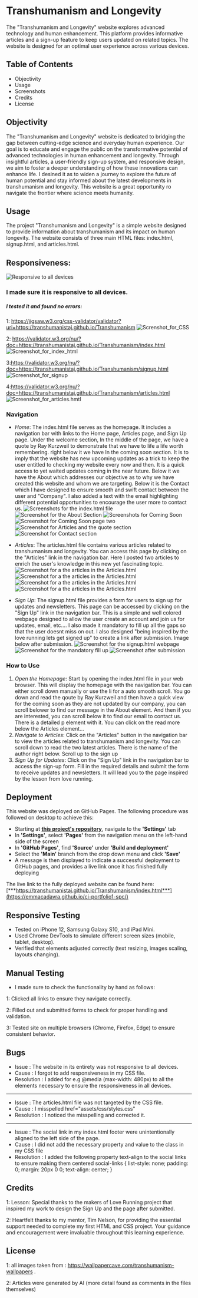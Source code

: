# Transhumanism and Longevity

The "Transhumanism and Longevity" website explores advanced technology and human enhancement. This platform provides informative articles and a sign-up feature to keep users updated on related topics. The website is designed for an optimal user experience across various devices.


## Table of Contents
- Objectivity
- Usage
- Screenshots
- Credits
- License

## Objectivity
The "Transhumanism and Longevity" website is dedicated to bridging the gap between cutting-edge science and everyday human experience. Our goal is to educate and engage the public on the transformative potential of advanced technologies in human enhancement and longevity. Through insightful articles, a user-friendly sign-up system, and responsive design, we aim to foster a deeper understanding of how these innovations can enhance life. I desined it as to widen a journey to explore the future of human potential and stay informed about the latest developments in transhumanism and longevity. This website is a great opportunity ro navigate the frontier where science meets humanity.



## Usage
The project "Transhumanism and Longevity" is a simple website designed to provide information about transhumanism and its impact on human longevity. The website consists of three main HTML files: index.html, signup.html, and articles.html.
## Responsiveness:
![Responsive to all devices](assets/images/very-responsive.jpeg)

### I made sure it is responsive to all devices.
##### I tested it and found no errors:
1: https://jigsaw.w3.org/css-validator/validator?uri=https://transhumanistaj.github.io/Transhumanism
![Screnshot_for_CSS](assets/images/css_validator_screenshot.jpeg)

2: https://validator.w3.org/nu/?doc=https://transhumanistaj.github.io/Transhumanism/index.html
![Screenshot_for_index_html](assets/images/html_index_validator_screenshot.jpeg)

3:https://validator.w3.org/nu/?doc=https://transhumanistaj.github.io/Transhumanism/signup.html
![Screenshot_for_signup](assets/images/signup_validator_screenshot.jpeg)

4:https://validator.w3.org/nu/?doc=https://transhumanistaj.github.io/Transhumanism/articles.html
![Screenshot_for_articles.hmtl](assets/images/articles_html_validator_screenshot.jpeg)

### Navigation
- *Home*: The index.html file serves as the homepage. It includes a navigation bar with links to the Home page, Articles page, and Sign Up page. Under the welcome section, In the middle of the page, we have a quote by Ray Kurzweil to demonstrate that we have to life a life worth remembering. right below it we have 
In the coming soon section. It is to imply that the website has new upcoming updates as a trick to keep the user entitled to checking my website every now and then. It is a quick access to yet waited updates coming in the near future. Below it we have the About which addresses our objective as to why we have created this website and whom we are targeting.
Below it is the Contact which I have designed to ensure smooth and swift contact between the user and "Company". I also added a text with the email highlighting different potential opportunities to encourage the user more to contact us.
![Screenshots for the index.html file](assets/images/intro-for-the-readme.md.jpeg)
![Screenshot for the About Section](assets/images/index-about.jpeg)
![Screenshots for Coming Soon](assets/images/index-comingsoon.jpeg)
![Screenshot for Coming Soon page two](assets/images/index-comingsoontwo.jpeg)
![Screenshot for Articles and the quote section](assets/images/home-articles-index.jpeg)
![Screenshot for Contact section](assets/images/index-contact.jpeg)

- *Articles*: The articles.html file contains various articles related to transhumanism and longevity. You can access this page by clicking on the "Articles" link in the navigation bar. Here I posted two articles to enrich the user's knowledge in this new yet fascinating topic.
![Screenshot for a the articles in the Articles.html](assets/images/articles-article1.jpeg)
![Screenshot for a the articles in the Articles.html](assets/images/articles-main-content.jpeg)
![Screenshot for a the articles in the Articles.html](assets/images/articles-conclusion.jpeg)
![Screenshot for a the articles in the Articles.html](assets/images/articles-author-and-footer.jpeg)



- *Sign Up*: The signup.html file provides a form for users to sign up for updates and newsletters. This page can be accessed by clicking on the "Sign Up" link in the navigation bar. This is a simple and well colored webpage designed to allow the user create an account and join us for updates, email, etc....
I also made it mandatory to fill up all the gaps so that the user doesnt miss on out.
I also designed "being inspired by the love running lets get signed up" to create a link after submission. Image below after submission.
![Screenshot for the signup.html webpage](assets/images/signup-joinus.jpeg)
![Screenshot for the mandatory fill up](assets/images/signup-joinus-mandatory.jpeg)
![Screenshot after submission](assets/images/after-submission.jpeg)

### How to Use
1. *Open the Homepage*: Start by opening the index.html file in your web browser. This will display the homepage with the navigation bar. You can either scroll down manually or use the li for a auto smooth scroll. You go down and read the qoute by Ray Kurzweil and then have a quick view for the coming soon as they are not updated by our company, you can scroll belower to find our message in the About element. And then if you are interested, you can scroll below it to find our email to contact us. There is a detailed p element with it. You can click on the read more below the Articles element...
2. *Navigate to Articles*: Click on the "Articles" button in the navigation bar to view the articles related to transhumanism and longevity. You can scroll down to read the two latest articles. There is the name of the author right below. Scroll up to the sign up
3. *Sign Up for Updates*: Click on the "Sign Up" link in the navigation bar to access the sign-up form. Fill in the required details and submit the form to receive updates and newsletters. It will lead you to the page inspired by the lesson from love running.

## **Deployment**
This website was deployed on GitHub Pages. The following procedure was followed on desktop to achieve this:
- Starting at [**this project's repository**](https://github.com/TranshumanistAJ/Transhumanism.git), navigate to the **'Settings'** tab
- In **'Settings'**, select **'Pages'** from the navigation menu on the left-hand side of the screen
- In **'GitHub Pages'**, find **'Source'** under **'Build and deployment'**
- Select the **'Main'** branch from the drop down menu and click **'Save'**
- A message is then displayed to indicate a successful deployment to GitHub pages, and provides a live link once it has finished fully deploying

The live link to the fully deployed website can be found here: [***https://transhumanistaj.github.io/Transhumanism/index.html***](https://emmacadavra.github.io/ci-portfolio1-spc/)

## **Responsive Testing**
- Tested on iPhone 12, Samsung Galaxy S10, and iPad Mini.
- Used Chrome DevTools to simulate different screen sizes (mobile, tablet, desktop).
- Verified that elements adjusted correctly (text resizing, images scaling, layouts changing).

## **Manual Testing**
- I made sure to check the functionality by hand as follows:

1: Clicked all links to ensure they navigate correctly.
 
 2: Filled out and submitted forms to check for proper handling and validation.
 
 3: Tested site on multiple browsers (Chrome, Firefox, Edge) to ensure consistent behavior.

## **Bugs**
- Issue : The website in its entirety was not responsive to all devices.
- Cause : I forgot to add responsiveness in my CSS file.
- Resolution : I added for e.g @media (max-width: 480px) to all the elements necessary to ensure the responsiveness in all devices.
____
- Issue : The articles.html file was not targeted by the CSS file.
- Cause : I misspelled href="assets/css/styles.css"
- Resolution : I noticed the misspelling and corrected it.
____
- Issue : The social link in my index.html footer were unintentionally aligned to the left side of the page.
- Cause : I did not add the necessary property and value to the class in my CSS file
- Resolution : I added the following property text-align to the social links to ensure making them centered 
social-links {
    list-style: none;
    padding: 0;
    margin: 20px 0 0;
    text-align: center; }

## Credits
1: Lesson: Special thanks to the makers of Love Running project that inspired my work to design the Sign Up and the page after submitted.

2: Heartfelt thanks to my mentor, Tim Nelson, for providing the essential support needed to complete my first HTML and CSS project. Your guidance and encouragement were invaluable throughout this learning experience.


## License
1: all images taken from : https://wallpapercave.com/transhumanism-wallpapers .

2: Articles were generated by AI (more detail found as comments in the files themselves)
